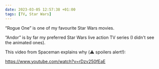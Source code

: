 ```yaml
---
date: 2023-03-05 12:57:38 +01:00
tags: [TV, Star Wars]
---
```


“Rogue One” is one of my favourite Star Wars movies.

“Andor” is by far my preferred Star Wars live action TV series (I didn't see the animated ones).

This video from Spaceman explains why (⚠️ spoilers alert!):

https://www.youtube.com/watch?v=rDzv250fEaE